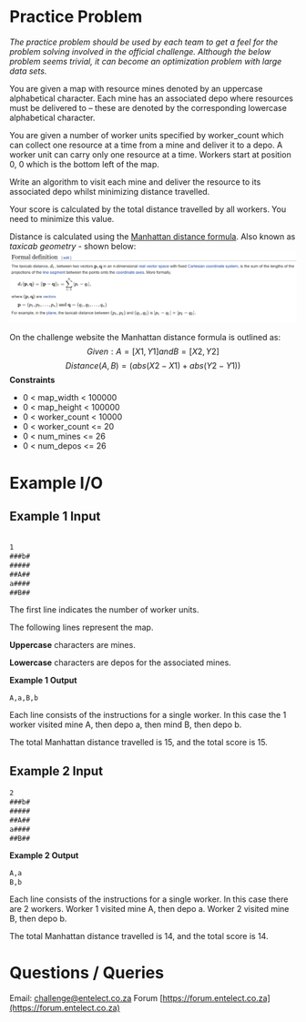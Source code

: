 # Practice Problem
*The practice problem should be used by each team to get a feel for the problem
solving involved in the official challenge. Although the below problem seems trivial, it
can become an optimization problem with large data sets.*

You are given a map with resource mines denoted by an uppercase alphabetical character. Each mine has an associated depo where resources must be delivered to – these are denoted by the corresponding lowercase alphabetical character.

You are given a number of worker units specified by worker_count which can collect one resource at a time from a mine and deliver it to a depo. A worker unit can carry only one resource at a time. Workers start at position 0, 0 which is the bottom left of the map.

Write an algorithm to visit each mine and deliver the resource to its associated depo whilst minimizing distance travelled.

Your score is calculated by the total distance travelled by all workers. You need to minimize this value.

Distance is calculated using the [Manhattan distance formula](https://en.wikipedia.org/wiki/Taxicab_geometry). Also known as *taxicab geometry* - shown below:
![Taxicab Gemoetry](img/manhattandist.png)

On the challenge website the Manhattan distance formula is outlined as:
$$ 
Given: A = [X1,Y1] and B = [X2,Y2]
$$
$$
Distance(A,B) = (abs(X2-X1)+abs(Y2-Y1))
$$
**Constraints**
* 0 < map_width < 100000
* 0 < map_height < 100000
* 0 < worker_count < 10000
* 0 < worker_count <= 20
* 0 < num_mines <= 26
* 0 < num_depos <= 26

# Example I/O
## Example 1 Input
```

1
###b#
#####
##A##
a####
##B##
```
The first line indicates the number of worker units.

The following lines represent the map.

**Uppercase** characters are mines.

**Lowercase** characters are depos for the associated mines.

**Example 1 Output**
```
A,a,B,b
```
Each line consists of the instructions for a single worker. In this case the 1 worker
visited mine A, then depo a, then mind B, then depo b. 

The total Manhattan distance travelled is 15, and the total score is 15.

## Example 2 Input
```
2
###b#
#####
##A##
a####
##B##
```
**Example 2 Output**
```
A,a
B,b
```
Each line consists of the instructions for a single worker. In this case there are 2 workers. Worker 1 visited mine A, then depo a. Worker 2 visited mine B, then depo b.

The total Manhattan distance travelled is 14, and the total score is 14.

# Questions / Queries
Email: challenge@entelect.co.za
Forum [https://forum.entelect.co.za](https://forum.entelect.co.za)